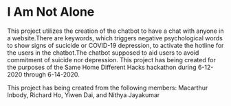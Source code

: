 # I Am Not Alone

This project utilizes the creation of the chatbot to have a chat with anyone in a website.There are keywords, which triggers negative psychological words to show signs of sucicide or COVID-19 depression, to activate the hotline for the users in the chatbot.The chatbot supposed to aid users to avoid commitment of suicide nor depression. This project has being created for the purposes of the Same Home Different Hacks hackathon during 6-12-2020 through 6-14-2020.

This project has being created from the following members:
Macarthur Inbody, Richard Ho, Yiwen Dai, and Nithya Jayakumar

